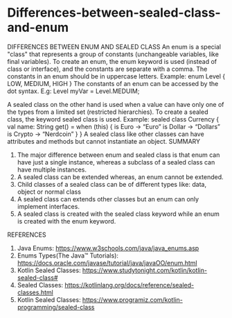 # Differences-between-sealed-class-and-enum
DIFFERENCES BETWEEN ENUM AND SEALED CLASS
An enum is a special "class" that represents a group of constants (unchangeable variables, like final variables).
To create an enum, the enum keyword is used (instead of class or interface), and the constants are separate with a comma. The constants in an enum should be in uppercase letters. 
Example:
	enum Level {
		LOW,
		MEDIUM,
		HIGH
	     }
The constants of an enum can be accessed by the dot syntax. E.g:
Level myVar = Level.MEDUIM;

A sealed class on the other hand is used when a value can have only one of the types from a limited set (restricted hierarchies). To create a sealed class, the keyword sealed class is used.
Example:
	sealed class Currency {
		val name: String
		get() = when (this) {
		 	is Euro -> “Euro”
			is Dollar  -> “Dollars”
			is Crypto -> “Nerdcoin”
		}
	}
A sealed class like other classes can have attributes and methods but cannot instantiate an object.
SUMMARY
1.	The major difference between enum and sealed class is that enum can have just a single instance, whereas a subclass of a sealed class can have multiple instances.
2.	A sealed class can be extended whereas, an enum cannot be extended.
3.	Child classes of a sealed class can be of different types like: data, object or normal class
4.	A sealed class can extends other classes but an enum can only implement interfaces.
5.	A sealed class is created with the sealed class keyword while an enum is created with the enum keyword.  

REFERENCES
1.	Java Enums: https://www.w3schools.com/java/java_enums.asp
2.	Enums Types(The Java™ Tutorials): https://docs.oracle.com/javase/tutorial/java/javaOO/enum.html
3.	Kotlin Sealed Classes: https://www.studytonight.com/kotlin/kotlin-sealed-class#
4.	Sealed Classes: https://kotlinlang.org/docs/reference/sealed-classes.html
5.	Kotlin Sealed Classes: https://www.programiz.com/kotlin-programming/sealed-class
 
